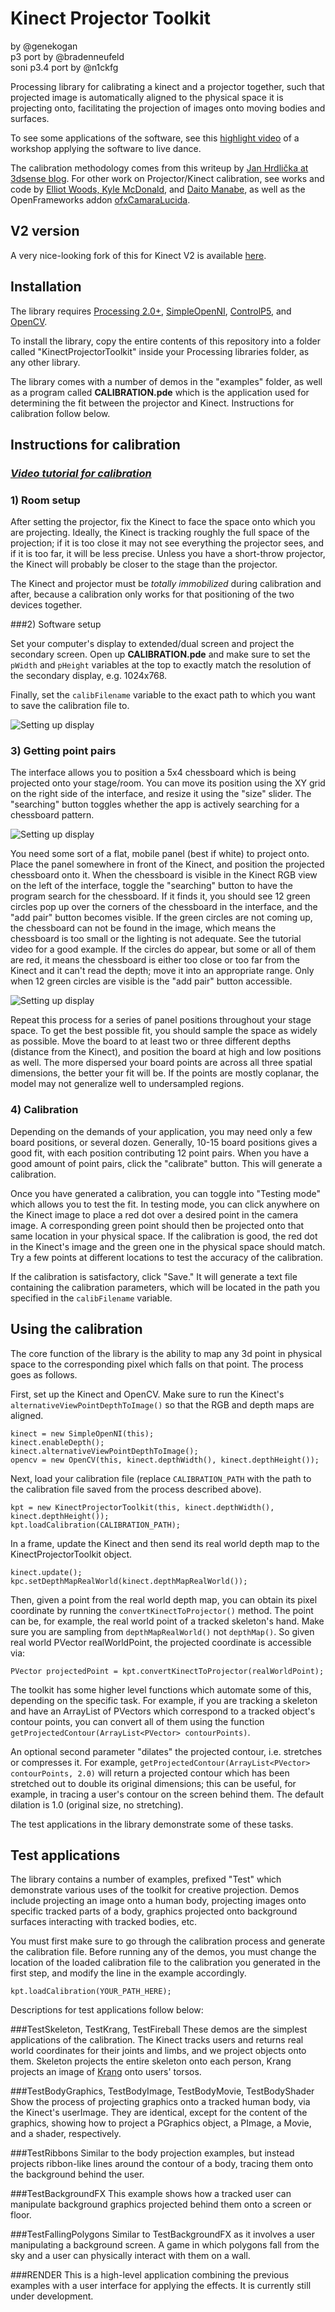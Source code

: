 # Kinect Projector Toolkit<br>
by @genekogan<br>
p3 port by @bradenneufeld<br>
soni p3.4 port by @n1ckfg

Processing library for calibrating a kinect and a projector together, such that projected image is automatically aligned to the physical space it is projecting onto, facilitating the projection of images onto moving bodies and surfaces.

To see some applications of the software, see this [highlight video](http://vimeo.com/81914893) of a workshop applying the software to live dance.

The calibration methodology comes from this writeup by [Jan Hrdlička at 3dsense blog](http://blog.3dsense.org/programming/kinect-projector-calibration-human-mapping-2/). For other work on Projector/Kinect calibration, see works and code by [Elliot Woods, Kyle McDonald](https://github.com/elliotwoods/artandcode.Camera-and-projector-calibration), and [Daito Manabe](http://thecreatorsproject.vice.com/blog/projection-mapped-dance-performance-daito-manabe), as well as the OpenFrameworks addon [ofxCamaraLucida](http://chparsons.com.ar/#camara_lucida).

## V2 version

A very nice-looking fork of this for Kinect V2 is available [here](https://github.com/bradenneufeld/K2P3Toolkit).

## Installation

The library requires [Processing 2.0+](http://www.processing.org), [SimpleOpenNI](https://code.google.com/p/simple-openni/), [ControlP5](http://www.sojamo.de/libraries/controlP5/), and [OpenCV](https://github.com/atduskgreg/opencv-processing).

To install the library, copy the entire contents of this repository into a folder called "KinectProjectorToolkit" inside your Processing libraries folder, as any other library.

The library comes with a number of demos in the "examples" folder, as well as a program called **CALIBRATION.pde** which is the application used for determining the fit between the projector and Kinect. Instructions for calibration follow below.


## Instructions for calibration

### *[Video tutorial for calibration](http://vimeo.com/84658886)*

### 1) Room setup

After setting the projector, fix the Kinect to face the space onto which you are projecting. Ideally, the Kinect is tracking roughly the full space of the projection; if it is too close it may not see everything the projector sees, and if it is too far, it will be less precise. Unless you have a short-throw projector, the Kinect will probably be closer to the stage than the projector.

The Kinect and projector must be *totally immobilized* during calibration and after, because a calibration only works for that positioning of the two devices together.


###2) Software setup

Set your computer's display to extended/dual screen and project the secondary screen. Open up **CALIBRATION.pde** and make sure to set the `pWidth` and `pHeight` variables at the top to exactly match the resolution of the secondary display, e.g. 1024x768.

Finally, set the `calibFilename` variable to the exact path to which you want to save the calibration file to.

![Setting up display](http://www.genekogan.com/images/kinect-projector-toolkit/kpt_screen_1.jpg)


### 3) Getting point pairs

The interface allows you to position a 5x4 chessboard which is being projected onto your stage/room. You can move its position using the XY grid on the right side of the interface, and resize it using the "size" slider. The "searching" button toggles whether the app is actively searching for a chessboard pattern. 

![Setting up display](http://www.genekogan.com/images/kinect-projector-toolkit/kpt_screen_2.jpg)

You need some sort of a flat, mobile panel (best if white) to project onto. Place the panel somewhere in front of the Kinect, and position the projected chessboard onto it. When the chessboard is visible in the Kinect RGB view on the left of the interface, toggle the "searching" button to have the program search for the chessboard. If it finds it, you should see 12 green circles pop up over the corners of the chessboard in the interface, and the "add pair" button becomes visible. If the green circles are not coming up, the chessboard can not be found in the image, which means the chessboard is too small or the lighting is not adequate. See the tutorial video for a good example. If the circles do appear, but some or all of them are red, it means the chessboard is either too close or too far from the Kinect and it can't read the depth; move it into an appropriate range. Only when 12 green circles are visible is the "add pair" button accessible. 

![Setting up display](http://www.genekogan.com/images/kinect-projector-toolkit/kpt_screen_3.jpg)

Repeat this process for a series of panel positions throughout your stage space. To get the best possible fit, you should sample the space as widely as possible. Move the board to at least two or three different depths (distance from the Kinect), and position the board at high and low positions as well. The more dispersed your board points are across all three spatial dimensions, the better your fit will be. If the points are mostly coplanar, the model may not generalize well to undersampled regions.


### 4) Calibration

Depending on the demands of your application, you may need only a few board positions, or several dozen. Generally, 10-15 board positions gives a good fit, with each position contributing 12 point pairs. When you have a good amount of point pairs, click the "calibrate" button. This will generate a calibration. 

Once you have generated a calibration, you can toggle into "Testing mode" which allows you to test the fit. In testing mode, you can click anywhere on the Kinect image to place a red dot over a desired point in the camera image. A corresponding green point should then be projected onto that same location in your physical space. If the calibration is good, the red dot in the Kinect's image and the green one in the physical space should match. Try a few points at different locations to test the accuracy of the calibration.

If the calibration is satisfactory, click "Save." It will generate a text file containing the calibration parameters, which will be located in the path you specified in the `calibFilename` variable. 


## Using the calibration

The core function of the library is the ability to map any 3d point in physical space to the corresponding pixel  which falls on that point. The process goes as follows.

First, set up the Kinect and OpenCV. Make sure to run the Kinect's `alternativeViewPointDepthToImage()` so that the RGB and depth maps are aligned.

	kinect = new SimpleOpenNI(this); 
	kinect.enableDepth();
	kinect.alternativeViewPointDepthToImage();
	opencv = new OpenCV(this, kinect.depthWidth(), kinect.depthHeight());

Next, load your calibration file (replace `CALIBRATION_PATH` with the path to the calibration file saved from the process described above).

	kpt = new KinectProjectorToolkit(this, kinect.depthWidth(), kinect.depthHeight());
	kpt.loadCalibration(CALIBRATION_PATH);
	
In a frame, update the Kinect and then send its real world depth map to the KinectProjectorToolkit object.

	kinect.update();  
	kpc.setDepthMapRealWorld(kinect.depthMapRealWorld()); 

Then, given a point from the real world depth map, you can obtain its pixel coordinate by running the `convertKinectToProjector()` method. The point can be, for example, the real world point of a tracked skeleton's hand. Make sure you are sampling from `depthMapRealWorld()` not `depthMap()`. So given real world PVector realWorldPoint, the projected coordinate is accessible via:

	PVector projectedPoint = kpt.convertKinectToProjector(realWorldPoint);

The toolkit has some higher level functions which automate some of this, depending on the specific task. For example, if you are tracking a skeleton and have an ArrayList of PVectors which correspond to a tracked object's contour points, you can convert all of them using the function `getProjectedContour(ArrayList<PVector> contourPoints)`. 

An optional second parameter "dilates" the projected contour, i.e. stretches or compresses it. For example, `getProjectedContour(ArrayList<PVector> contourPoints, 2.0)` will return a projected contour which has been stretched out to double its original dimensions; this can be useful, for example, in tracing a user's contour on the screen behind them. The default dilation is 1.0 (original size, no stretching).

The test applications in the library demonstrate some of these tasks.
	

## Test applications

The library contains a number of examples, prefixed "Test" which demonstrate various uses of the toolkit for creative projection. Demos include projecting an image onto a human body, projecting images onto specific tracked parts of a body, graphics projected onto background surfaces interacting with tracked bodies, etc. 

You must first make sure to go through the calibration process and generate the calibration file. Before running any of the demos, you must change the location of the loaded calibration file to the calibration you generated in the first step, and modify the line in the example accordingly.

	kpt.loadCalibration(YOUR_PATH_HERE);

Descriptions for test applications follow below:

###TestSkeleton, TestKrang, TestFireball
These demos are the simplest applications of the calibration. The Kinect tracks users and returns real world coordinates for their joints and limbs, and we project objects onto them. Skeleton projects the entire skeleton onto each person, Krang projects an image of [Krang](http://en.wikipedia.org/wiki/Krang) onto users' torsos. 

###TestBodyGraphics, TestBodyImage, TestBodyMovie, TestBodyShader
Show the process of projecting graphics onto a tracked human body, via the Kinect's userImage. They are identical, except for the content of the graphics, showing how to project a PGraphics object, a PImage, a Movie, and a shader, respectively.

###TestRibbons
Similar to the body projection examples, but instead projects ribbon-like lines around the contour of a body, tracing them onto the background behind the user.

###TestBackgroundFX
This example shows how a tracked user can manipulate background graphics projected behind them onto a screen or floor.

###TestFallingPolygons
Similar to TestBackgroundFX as it involves a user manipulating a background screen. A game in which polygons fall from the sky and a user can physically interact with them on a wall.

###RENDER
This is a high-level application combining the previous examples with a user interface for applying the effects. It is currently still under development.
